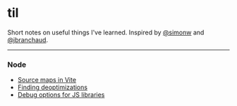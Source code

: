 # til

Short notes on useful things I've learned. Inspired by [@simonw](https://github.com/simonw/til) and [@jbranchaud](https://github.com/jbranchaud/til).

----

### Node

- [Source maps in Vite](./node/2024-01-25-Source-maps-in-Vite.md)
- [Finding deoptimizations](./node/2023-11-23-Finding-deoptimizations.md)
- [Debug options for JS libraries](./node/2023-11-14-Debug-options.md)
